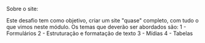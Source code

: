 Sobre o site:

Este desafio tem como objetivo, criar um site "quase" completo, com tudo o que vimos neste módulo. Os temas que deverão ser abordados são:
1 - Formulários
2 - Estruturação e formatação de texto
3 - Mídias
4 - Tabelas
